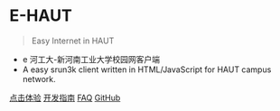 # E-HAUT

> Easy Internet in HAUT

- e 河工大-新河南工业大学校园网客户端
- A easy srun3k client written in HTML/JavaScript for HAUT campus network.


[点击体验](http://ehaut.cn/srun/srun3k-new.html)
[开发指南](http://ehaut.cn/#/guide)
[FAQ](http://ehaut.cn/#/faq)
[GitHub](https://github.com/ehaut/ehaut)
